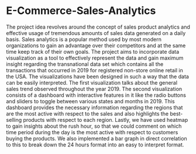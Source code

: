 # E-Commerce-Sales-Analytics

The project idea revolves around the concept of sales product analytics and effective usage of tremendous amounts of sales data generated on a daily basis. Sales analytics is a popular method used by most modern organizations to gain an advantage over their competitors and at the same time keep track of their own goals. The project aims to incorporate data visualization as a tool to effectively represent the data and gain maximum insight regarding the transnational data set which contains all the transactions that occurred in 2019 for registered non-store online retail in the USA. The visualizations have been designed in such a way that the data can be easily interpreted. The first visualization talks about the general sales trend observed throughout the year 2019. The second visualization consists of a dashboard with interactive features in it like the radio buttons and sliders to toggle between various states and months in 2019. This dashboard provides the necessary information regarding the regions that are the most active with respect to the sales and also highlights the best-selling products with respect to each region. Lastly, we have used heatmap to gain insights about the rush hour, so that we could comment on which time period during the day is the most active with respect to customers buying the products. We also implemented a bar graph in direct correlation to this to break down the 24 hours format into an easy to interpret format.
